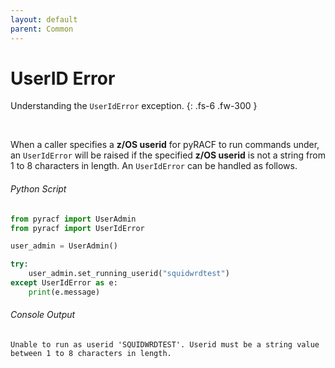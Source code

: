 ```yaml
---
layout: default
parent: Common
---
```


# UserID Error

Understanding the `UserIdError` exception.
{: .fs-6 .fw-300 }

&nbsp;

When a caller specifies a **z/OS userid** for pyRACF to run commands under, an `UserIdError` will be raised if the specified **z/OS userid** is not a string from 1 to 8 characters in length. An `UserIdError` can be handled as follows.

###### Python Script
```python
from pyracf import UserAdmin
from pyracf import UserIdError

user_admin = UserAdmin()

try:
    user_admin.set_running_userid("squidwrdtest")
except UserIdError as e:
    print(e.message)
```

###### Console Output
```console
Unable to run as userid 'SQUIDWRDTEST'. Userid must be a string value between 1 to 8 characters in length.

```